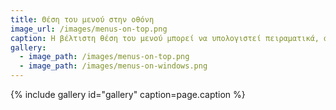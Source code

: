 ```yaml
---
title: Θέση του μενού στην οθόνη
image_url: /images/menus-on-top.png
caption: Η βέλτιστη θέση του μενού μπορεί να υπολογιστεί πειραματικά, αλλά οι χρήστες μπορεί να προτιμήσουν μια θέση που ταιριάζει στις προτιμήσεις και στις συνήθειες τους
gallery:
  - image_path: /images/menus-on-top.png
  - image_path: /images/menus-on-windows.png
---
```

    
{% include gallery id="gallery" caption=page.caption %}
